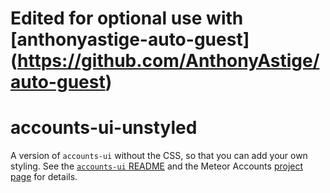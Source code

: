 # Edited for optional use with [anthonyastige-auto-guest] (https://github.com/AnthonyAstige/auto-guest)

# accounts-ui-unstyled

A version of `accounts-ui` without the CSS, so that you can add your
own styling. See the [`accounts-ui`
README](https://atmospherejs.com/meteor/accounts-ui) and the
Meteor Accounts [project page](https://www.meteor.com/accounts) for
details.
